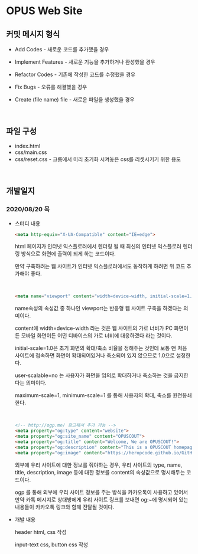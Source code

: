# OPUS Web Site

## 커밋 메시지 형식

* Add Codes - 새로운 코드를 추가했을 경우

* Implement Features - 새로운 기능을 추가하거나 완성했을 경우

* Refactor Codes - 기존에 작성한 코드를 수정했을 경우

* Fix Bugs - 오류를 해결했을 경우

* Create (file name) file - 새로운 파일을 생성했을 경우

<br>

## 파일 구성
* index.html
* css/main.css
* css/reset.css - 크롬에서 미리 초기화 시켜놓은 css를 리셋시키기 위한 용도

<br>

## 개발일지

### 2020/08/20 목

* 스터디 내용
    ~~~html
    <meta http-equiv="X-UA-Compatible" content="IE=edge">
    ~~~

    html 페이지가 인터넷 익스플로러에서 렌더링 될 때 최신의 인터넷 익스플로러 렌더링 방식으로 화면에 출력이 되게 하는 코드이다.

    만약 구축하려는 웹 사이트가 인터넷 익스플로러에서도 동작하게 하려면 위 코드 추가해야 좋다.

    <br>

    ~~~html
    <meta name="viewport" content="width=device-width, initial-scale=1.0, user-scalable=no, maximum-scale=1, minimum-scale=1">
    ~~~

    name속성의 속성값 중 하나인 viewport는 반응형 웹 사이트 구축을 하겠다는 의미이다.

    content에 width=device-width 라는 것은 웹 사이트의 가로 너비가 PC 화면이든 모바일 화면이든 어떤 디바이스의 가로 너비에 대응하겠다 라는 것이다.

    initial-scale=1.0은 초기 화면의 확대/축소 비율을 정해주는 것인데 보통 맨 처음 사이트에 접속하면 화면이 확대되어있거나 축소되어 있지 않으므로 1.0으로 설정한다.

    user-scalable=no 는 사용자가 화면을 임의로 확대하거나 축소하는 것을 금지한다는 의미이다.

    maximum-scale=1, minimum-scale=1 를 통해 사용자의 확대, 축소를 원천봉쇄한다.

    <br>

    ~~~html
    <!-- http://ogp.me/ 참고해서 추가 가능 -->
    <meta property="og:type" content="website">
    <meta property="og:site_name" content="OPUSCOUT">
    <meta property="og:title" content="Welcome, We are OPUSCOUT!">
    <meta property="og:description" content="This is a OPUSCOUT homepage.">
    <meta property="og:image" content="https://heropcode.github.io/GitHub-Responsive/img/logo.svg">
    ~~~    

    외부에 우리 사이트에 대한 정보를 줘야하는 경우, 우리 사이트의 type, name, title, description, image 등에 대한 정보를 content의 속성값으로 명시해두는 코드이다.

    ogp 를 통해 외부에 우리 사이트 정보를 주는 방식을 카카오톡이 사용하고 있어서 만약 카톡 메시지로 상대방에게 우리 사이트 링크를 보내면 og:~에 명시되어 있는 내용들이 카카오톡 링크와 함께 전달될 것이다.

* 개발 내용

    header html, css 작성

    input-text css, button css 작성